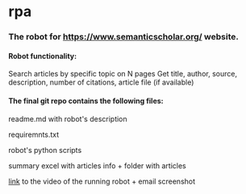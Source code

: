 # rpa
### The robot for https://www.semanticscholar.org/ website.

#### Robot functionality:
Search articles by specific topic on N pages
Get title, author, source, description, number of citations, article file (if available) 

#### The final git repo contains the following files:
readme.md with robot's description

requiremnts.txt

robot's python scripts

summary excel with articles info + folder with articles

[link](https://cloud.mail.ru/public/QBue/LRcC5xuTN/) to the video of the running robot + email screenshot
